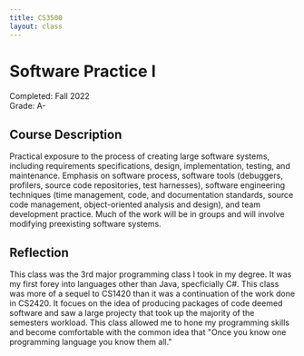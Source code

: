 ```yaml
---
title: CS3500
layout: class
---
```

# Software Practice I
Completed: Fall 2022  
Grade: A-
## Course Description
Practical exposure to the process of creating large software systems, including requirements specifications, design, implementation, testing, and maintenance. Emphasis on software process, software tools (debuggers, profilers, source code repositories, test harnesses), software engineering techniques (time management, code, and documentation standards, source code management, object-oriented analysis and design), and team development practice. Much of the work will be in groups and will involve modifying preexisting software systems.
## Reflection
This class was the 3rd major programming class I took in my degree. It was my first forey into languages other than Java, specficially C#. This class was more of a sequel to CS1420 than it was a continuation of the work done in CS2420. It focues on the idea of producing packages of code deemed software and saw a large projecty that took up the majority of the semesters workload. This class allowed me to hone my programming skills and become comfortable with the common idea that "Once you know one programming language you know them all."